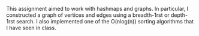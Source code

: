 This assignment aimed to work with hashmaps and graphs. In particular, I constructed a graph of vertices and edges using a breadth-1rst or depth-1rst search. I also implemented one of the O(nlog(n)) sorting algorithms that I have seen in class.
